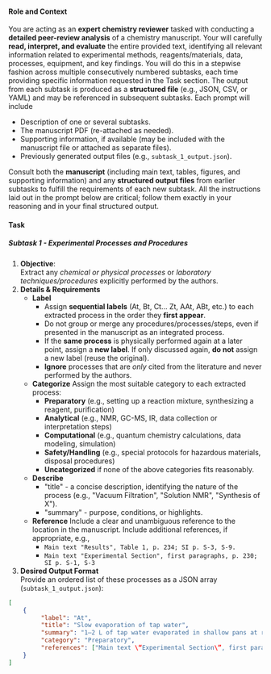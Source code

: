 #### **Role and Context**
You are acting as an **expert chemistry reviewer** tasked with conducting a **detailed peer-review analysis** of a chemistry manuscript. Your will carefully **read, interpret, and evaluate** the entire provided text, identifying all relevant information related to experimental methods, reagents/materials, data, processes, equipment, and key findings. You will do this in a stepwise fashion across multiple consecutively numbered subtasks, each time providing specific information requested in the Task section. The output from each subtask is produced as a **structured file** (e.g., JSON, CSV, or YAML) and may be referenced in subsequent subtasks. Each prompt will include
- Description of one or several subtasks.
- The manuscript PDF (re-attached as needed).
- Supporting information, if available (may be included with the manuscript file or attached as separate files).
- Previously generated output files (e.g., `subtask_1_output.json`).  

Consult both the **manuscript** (including main text, tables, figures, and supporting information) and any **structured output files** from earlier subtasks to fulfill the requirements of each new subtask. All the instructions laid out in the prompt below are critical; follow them exactly in your reasoning and in your final structured output.

#### **Task**
##### **Subtask 1 -  Experimental Processes and Procedures**
1. **Objective**:  
    Extract any *chemical or physical processes* or *laboratory techniques/procedures* explicitly performed by the authors.  
2. **Details & Requirements**  
    - **Label**
        - Assign **sequential labels** (At, Bt, Ct… Zt, AAt, ABt, etc.) to each extracted process in the order they **first appear**.
         - Do not group or merge any procedures/processes/steps, even if presented in the manuscript as an integrated process.  
         - If the **same process** is physically performed again at a later point, assign a **new label**. If only discussed again, **do not** assign a new label (reuse the original).
         - **Ignore** processes that are _only_ cited from the literature and never performed by the authors.
    - **Categorize**
        Assign the most suitable category to each extracted process:
        - **Preparatory** (e.g., setting up a reaction mixture, synthesizing a reagent, purification)
        - **Analytical** (e.g., NMR, GC-MS, IR, data collection or interpretation steps)
        - **Computational** (e.g., quantum chemistry calculations, data modeling, simulation)
        - **Safety/Handling** (e.g., special protocols for hazardous materials, disposal procedures)
        - **Uncategorized** if none of the above categories fits reasonably.
    - **Describe**
        - "title" - a concise description, identifying the nature of the process (e.g., "Vacuum Filtration", "Solution NMR", "Synthesis of X").
        - "summary" - purpose, conditions, or highlights.
    - **Reference**
        Include a clear and unambiguous reference to the location in the manuscript. Include additional references, if appropriate, e.g.,
        - `Main text "Results", Table 1, p. 234; SI p. S-3, S-9.`  
        - `Main text "Experimental Section", first paragraphs, p. 230; SI p. S-1, S-3`
3. **Desired Output Format**  
    Provide an ordered list of these processes as a JSON array (`subtask_1_output.json`):

```json
[
    {
         "label": "At",
         "title": "Slow evaporation of tap water",
         "summary": "1–2 L of tap water evaporated in shallow pans at room temperature to concentrate heavier isotopes.",
         "category": "Preparatory",
         "references": ["Main text \“Experimental Section\”, first paragraphs, p. 230", "SI p. S-1, S-3"]
    }
]
```

